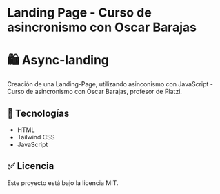 Landing Page - Curso de asincronismo con Oscar Barajas
=======
# 🛍️ Async-landing

Creación de una Landing-Page, utilizando asinconismo con JavaScript - Curso de asincronismo con Oscar Barajas, profesor de Platzi.

## 🚀 Tecnologías

- HTML
- Tailwind CSS
- JavaScript

## ✅ Licencia

Este proyecto está bajo la licencia MIT.

